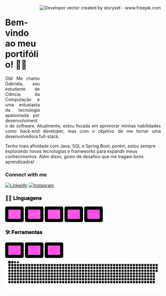 <img align="right" alt="Developer vector created by storyset - www.freepik.com" height="380" src="https://raw.githubusercontent.com/gabiiborba/gabiiborba/main/ilustracao-de-api-de-design-plano-desenhado-a-mao.png">

<h1>
    <span> Bem-vindo ao meu portifólio! 👋🏼</span>
</h1>

<p align="justify"> Olá! Me chamo Gabriela, sou estudante de Ciência da Computação e uma entusiasta da tecnologia apaixonada por desenvolvimento de software. Atualmente, estou focada em aprimorar minhas habilidades como back-end developer, mas com o objetivo de me tornar uma desenvolvedora full-stack.

Tenho mais afinidade com Java, SQL e Spring Boot, porém, estou sempre explorando novas tecnologias e frameworks para expandir meus conhecimentos. Além disso, gosto de desafios que me tragam bons aprendizados!
<br>
</p>

### Connect with me

[![LinkedIn](https://img.shields.io/badge/-LinkedIn-000?style=for-the-badge&logo=linkedin&logoColor=FF00F6&color:FFF)](https://www.linkedin.com/in/gabrielab-da-silva/)
[![Instagram](https://img.shields.io/badge/-Instagram-000?style=for-the-badge&logo=instagram&logoColor=FF00F6&color:FFF)](https://www.instagram.com/__gabiissilva/)

### 

<h3>👩‍💻 𝐋𝐢𝐧𝐠𝐮𝐚𝐠𝐞𝐧𝐬</h3>

<div style="display: inline-block">
  <span style="display: inline-block; background-color: black; padding: 10px; border-radius: 5px;">
    <img align="center" alt="Gabriela-Java" height="30" width="40" src="https://raw.githubusercontent.com/devicons/devicon/master/icons/java/java-original.svg" style="filter: invert(38%) sepia(98%) saturate(2922%) hue-rotate(280deg) brightness(100%) contrast(100%);">
  </span>
  <span style="display: inline-block; background-color: black; padding: 10px; border-radius: 5px;">
    <img align="center" alt="Gabriela-SpringBoot" height="30" width="40" src="https://raw.githubusercontent.com/devicons/devicon/master/icons/spring/spring-original.svg" style="filter: invert(38%) sepia(98%) saturate(2922%) hue-rotate(280deg) brightness(100%) contrast(100%);">
  </span>
  <span style="display: inline-block; background-color: black; padding: 10px; border-radius: 5px;">
    <img align="center" alt="Gabriela-SQL" height="30" width="40" src="https://raw.githubusercontent.com/devicons/devicon/master/icons/mysql/mysql-original.svg" style="filter: invert(38%) sepia(98%) saturate(2922%) hue-rotate(280deg) brightness(100%) contrast(100%);">
  </span>
  <span style="display: inline-block; background-color: black; padding: 10px; border-radius: 5px;">
    <img align="center" alt="Gabriela-JavaScript" height="30" width="40" src="https://raw.githubusercontent.com/devicons/devicon/master/icons/javascript/javascript-original.svg" style="filter: invert(38%) sepia(98%) saturate(2922%) hue-rotate(280deg) brightness(100%) contrast(100%);">
  </span>
  <span style="display: inline-block; background-color: black; padding: 10px; border-radius: 5px;">
    <img align="center" alt="Gabriela-TypeScript" height="30" width="40" src="https://raw.githubusercontent.com/devicons/devicon/master/icons/typescript/typescript-original.svg" style="filter: invert(38%) sepia(98%) saturate(2922%) hue-rotate(280deg) brightness(100%) contrast(100%);">
  </span>
</div>

<h3>🛠️ 𝐅𝐞𝐫𝐫𝐚𝐦𝐞𝐧𝐭𝐚𝐬</h3>

<div>
    <span style="display: inline-block; background-color: black; padding: 10px; border-radius: 5px;">
    <img align="center" alt="Gabriela-Postman" height="30" width="40" src="https://raw.githubusercontent.com/devicons/devicon/master/icons/postman/postman-original.svg" style="filter: invert(38%) sepia(98%) saturate(2922%) hue-rotate(280deg) brightness(100%) contrast(100%);">
  </span>
    <span style="display: inline-block; background-color: black; padding: 10px; border-radius: 5px;">
    <img align="center" alt="Gabriela-Figma" height="30" width="40" src="https://raw.githubusercontent.com/devicons/devicon/master/icons/figma/figma-original.svg" style="filter: invert(38%) sepia(98%) saturate(2922%) hue-rotate(280deg) brightness(100%) contrast(100%);">
  </span>
    <span style="display: inline-block; background-color: black; padding: 10px; border-radius: 5px;">
    <img align="center" alt="Gabriela-Git" height="30" width="40" src="https://raw.githubusercontent.com/devicons/devicon/master/icons/git/git-original.svg" style="filter: invert(38%) sepia(98%) saturate(2922%) hue-rotate(280deg) brightness(100%) contrast(100%);">
  </span>
</div>

<img src="https://raw.githubusercontent.com/gabiiborba/gabiiborba/output/snake.svg" alt="Snake animation" />
